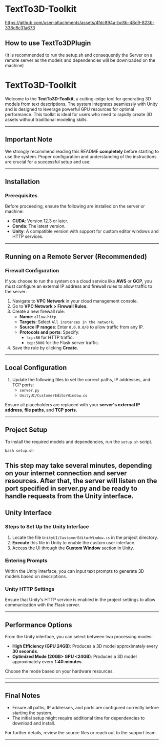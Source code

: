 # TextTo3D-Toolkit
https://github.com/user-attachments/assets/4fdc894a-bc8b-48c9-823b-338c8c31a673

## How to use TextTo3DPlugin
(It is recommended to run the setup.sh and consequently the Server on a remote server as the models and dependencies will be downloaded on the machine)
# **TextTo3D-Toolkit**

Welcome to the **TextTo3D-Toolkit**, a cutting-edge tool for generating 3D models from text descriptions. The system integrates seamlessly with Unity and is designed to leverage powerful GPU resources for optimal performance. This toolkit is ideal for users who need to rapidly create 3D assets without traditional modeling skills.

---

## **Important Note**
We strongly recommend reading this README **completely** before starting to use the system. Proper configuration and understanding of the instructions are crucial for a successful setup and use.

---

## **Installation**

### **Prerequisites**
Before proceeding, ensure the following are installed on the server or machine:
- **CUDA**: Version 12.3 or later.
- **Conda**: The latest version.
- **Unity**: A compatible version with support for custom editor windows and HTTP services.

---

## **Running on a Remote Server (Recommended)**

### **Firewall Configuration**
If you choose to run the system on a cloud service like **AWS** or **GCP**, you must configure an external IP address and firewall rules to allow traffic to the server:

1. Navigate to **VPC Network** in your cloud management console.
2. Go to **VPC Network > Firewall Rules**.
3. Create a new firewall rule:
   - **Name**: `allow-http`.
   - **Targets**: Select `All instances in the network`.
   - **Source IP ranges**: Enter `0.0.0.0/0` to allow traffic from any IP.
   - **Protocols and ports**: Specify:
     - `tcp:80` for HTTP traffic.
     - `tcp:5000` for the Flask server traffic.
4. Save the rule by clicking **Create**.

---

## **Local Configuration**

1. Update the following files to set the correct paths, IP addresses, and TCP ports:
   - `server.py`
   - `UnityUI/CustomerEditorWindow.cs`

Ensure all placeholders are replaced with your **server's external IP address**, **file paths**, and **TCP ports**.

---

## **Project Setup**

To install the required models and dependencies, run the `setup.sh` script.

`bash setup.sh`

This step may take several minutes, depending on your internet connection and server resources. After that, the server will listen on the port specified in server.py and be ready to handle requests from the Unity interface.
---

## **Unity Interface**

### **Steps to Set Up the Unity Interface**
1. Locate the file `UnityUI/CustomerEditorWindow.cs` in the project directory.
2. **Execute** this file in Unity to enable the custom user interface.
3. Access the UI through the **Custom Window** section in Unity.

### **Entering Prompts**
Within the Unity interface, you can input text prompts to generate 3D models based on descriptions.

### **Unity HTTP Settings**
Ensure that Unity's HTTP service is enabled in the project settings to allow communication with the Flask server.

---

## **Performance Options**

From the Unity interface, you can select between two processing modes:
- **High Efficiency (GPU 24GB)**: Produces a 3D model approximately every **30 seconds**.
- **Optimized Mode (20GB> GPU <24GB)**: Produces a 3D model approximately every **1:40 minutes**.

Choose the mode based on your hardware resources.

---

---

## **Final Notes**
- Ensure all paths, IP addresses, and ports are configured correctly before starting the system.
- The initial setup might require additional time for dependencies to download and install.

For further details, review the source files or reach out to the support team.

---

